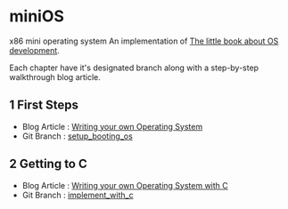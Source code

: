 # miniOS
x86 mini operating system
An implementation of [The little book about OS development](http://littleosbook.github.io/).

Each chapter have it's designated branch along with a step-by-step walkthrough blog article.

## 1 First Steps
* Blog Article : [Writing your own Operating System](https://medium.com/@erandachamith322/developing-a-custom-operating-system-b209e45d9c)
* Git Branch : [setup_booting_os](https://github.com/chamitheranda/miniOS/tree/settup_booting_os)

## 2 Getting to C
* Blog Article : [Writing your own Operating System with C](https://medium.com/@erandachamith322/writing-operating-system-using-c-3842ee532540)
* Git Branch : [implement_with_c](https://github.com/chamitheranda/miniOS/tree/implement_with_c)

